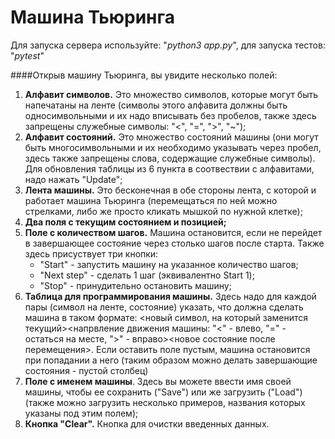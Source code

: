 # Машина Тьюринга

Для запуска сервера используйте: "_python3 app.py_", для запуска тестов: "_pytest_"

####Открыв машину Тьюринга, вы увидите несколько полей:

1. **Алфавит символов.** Это множество символов, которые могут быть напечатаны на ленте 
(символы этого алфавита должны быть односимвольными и их надо вписывать без пробелов,
также здесь запрещены служебные символы: "<", "=", ">", "~");
2. **Алфавит состояний.** Это множество состояний машины (они могут быть многосимвольными и их 
необходимо указывать через пробел, здесь также запрещены слова, содержащие служебные символы).
Для обновления таблицы из 6 пункта в соотвествии с алфавитами, надо нажать "Update";
3. **Лента машины.** Это бесконечная в обе стороны лента, с которой и работает машина Тьюринга
(перемещаться по ней можно стрелками, либо же просто кликать мышкой по нужной клетке);
4. **Два поля с текущим состоянием и позицией;**
5. **Поле с количеством шагов.** Машина остановится, если не перейдет в завершающее состояние 
через столько шагов после старта. Также здесь присуствует три кнопки: 
    - "Start" - запустить машину на указанное количество шагов;
    - "Next step" - сделать 1 шаг (эквивалентно Start 1);
    - "Stop" - принудительно остановить машину;
6. **Таблица для программирования машины.** Здесь надо для каждой пары (символ на ленте, состояние) 
указать, что должна сделать машина в таком формате: <новый символ, на который заменится текущий><напрвление
движения машины: "<" - влево, "=" - остаться на месте, ">" - вправо><новое состояние после перемещения>. 
Если оставить поле пустым, машина остановится при попадании а него (таким образом можно делать завершающие
состояния - пустой столбец)
7. **Поле с именем машины**. Здесь вы можете ввести имя своей машины, чтобы ее сохранить ("Save") или же 
загрузить ("Load") (также можно загрузить несколько примеров, названия которых указаны под этим полем);
8. **Кнопка "Clear".** Кнопка для очистки введенных данных.